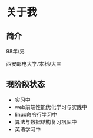# 关于我

## 简介

98年/男    

西安邮电大学/本科/大三

## 现阶段状态

- 实习中
- web前端性能优化学习与实践中
- linux命令行学习中
- 算法与数据结构复习巩固中
- 英语学习中